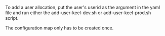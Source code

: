To add a user allocation, put the user's userid as the argument in the yaml file and run either the add-user-keel-dev.sh or add-user-keel-prod.sh script.

The configuration map only has to be created once.
